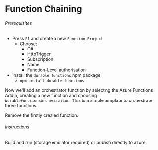# Function Chaining
###### Prerequisites
- Press `F1` and create a new `Function Project`
  - Choose:
    - C#
    - HttpTrigger
    - Subscription
    - Name
    - Function-Level authorisation
- Install the `durable functions` npm package
  - `npm install durable functions`

Now we'll add an orchestrator function by selecting the Azure Functions AddIn, creating a new function and choosing `DurableFunctionsOrchestration`. This is a simple template to orchestrate three functions.

Remove the firstly created function.

###### Instructions
Build and run (storage emulator required) or publish directly to azure.
